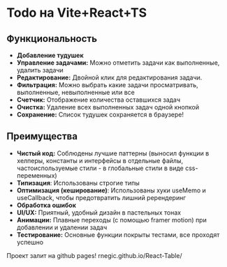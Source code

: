 # Todo на Vite+React+TS

## Функциональность

*   **Добавление тудушек**
*   **Управление задачами:** Можно отметить задачи как выполненные, удалить задачи
*   **Редактирование:** Двойной клик для редактирования задачи.
*   **Фильтрация:** Можно выбрать какие задачи просматривать, выполненные, невыполненные или все
*   **Счетчик:** Отображение количества оставшихся задач
*   **Очистка:** Удаление всех выполненных задач одной кнопкой
*   **Сохранение:** Список тудушек сохраняется в браузере!

## Преимущества

*   **Чистый код:** Соблюдены лучшие паттерны (выносил функции в хелперы, константы и интерфейсы в отдельные файлы, частоиспользуемые стили - в глобальные стили в виде css-переменных)
*   **Типизация**: Использованы строгие типы
*   **Оптимизация (кеширование)**: Использованы хуки useMemo и useCallback, чтобы предотвратить лишний ререндеринг
*   **Обработка ошибок**
*   **UI/UX:** Приятный, удобный дизайн в пастельных тонах
*   **Анимации:** Плавные переходы (с помощью framer motion) при добавлении и удалении задач
*   **Тестирование:** Основные функции покрыты тестами, все проходят успешно

Проект залит на github pages! rnegic.github.io/React-Table/
